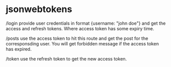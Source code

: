 # jsonwebtokens

/login
provide user credentials in format {username: "john doe"} and get the access and refresh tokens. Where access token has some expiry time.

/posts
use the access token to hit this route and get the post for the corresponsding user. You will get forbidden message if the access token has expired.

/token
use the refresh token to get the new access token.